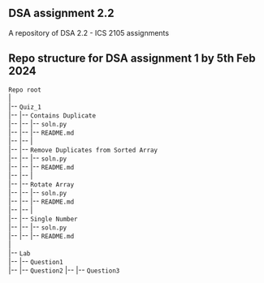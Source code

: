 ## DSA assignment 2.2

A repository of DSA 2.2 - ICS 2105 assignments
## Repo structure for DSA assignment 1 by 5th Feb 2024

`Repo root`  
|  
|-- `Quiz_1`  
|-- |-- `Contains Duplicate`  
|-- |-- |-- `soln.py`  
|-- |-- |-- `README.md`  
|-- |-- |  
|-- |-- `Remove Duplicates from Sorted Array`  
|-- |-- |-- `soln.py`  
|-- |-- |-- `README.md`  
|-- |-- |  
|-- |-- `Rotate Array`  
|-- |-- |-- `soln.py`  
|-- |-- |-- `README.md`  
|-- |-- |  
|-- |-- `Single Number`  
|-- |-- |-- `soln.py`  
|-- |-- |-- `README.md`  
|  
|-- `Lab`  
|-- |-- `Question1`  
|-- |-- `Question2`
|-- |-- `Question3`
